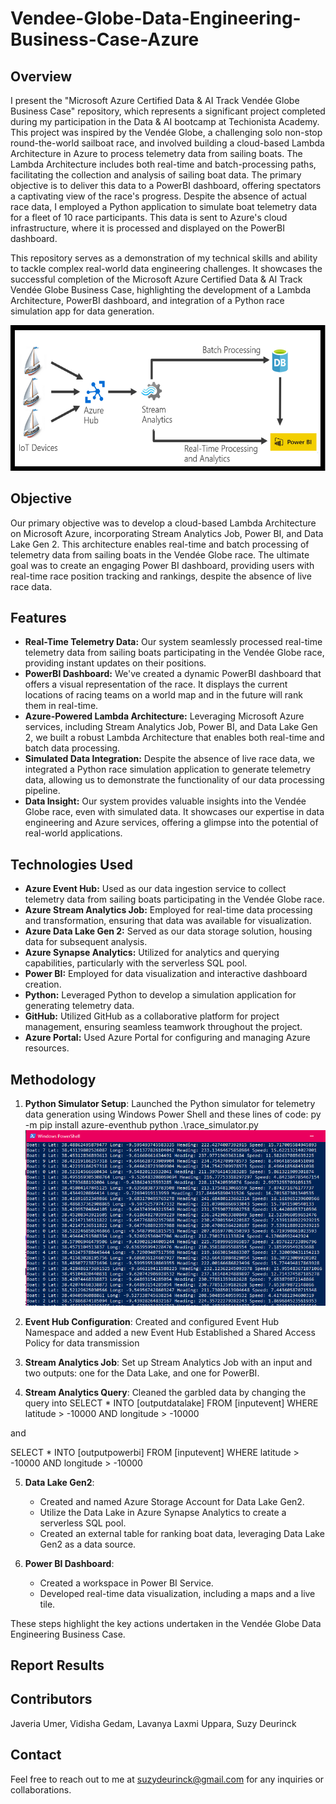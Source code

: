 # Vendee-Globe-Data-Engineering-Business-Case-Azure

## Overview
I present the "Microsoft Azure Certified Data & AI Track Vendée Globe Business Case" repository, which represents a significant project completed during my participation in the Data & AI bootcamp at Techionista Academy. This project was inspired by the Vendée Globe, a challenging solo non-stop round-the-world sailboat race, and involved building a cloud-based Lambda Architecture in Azure to process telemetry data from sailing boats. The Lambda Architecture includes both real-time and batch-processing paths, facilitating the collection and analysis of sailing boat data. The primary objective is to deliver this data to a PowerBI dashboard, offering spectators a captivating view of the race's progress. Despite the absence of actual race data, I employed a Python application to simulate boat telemetry data for a fleet of 10 race participants. This data is sent to Azure's cloud infrastructure, where it is processed and displayed on the PowerBI dashboard.

This repository serves as a demonstration of my technical skills and ability to tackle complex real-world data engineering challenges. It showcases the successful completion of the Microsoft Azure Certified Data & AI Track Vendée Globe Business Case, highlighting the development of a Lambda Architecture, PowerBI dashboard, and integration of a Python race simulation app for data generation.

![Lambda Architecture Azure](https://github.com/suzydeurinck/Vendee-Globe-Data-Engineering-Business-Case-Azure/blob/b34b48804549bad9369d92f5edc31ce1ea3f8b98/LambdaArchitectureAzure.png)

## Objective
Our primary objective was to develop a cloud-based Lambda Architecture on Microsoft Azure, incorporating Stream Analytics Job, Power BI, and Data Lake Gen 2. This architecture enables real-time and batch processing of telemetry data from sailing boats in the Vendée Globe race. The ultimate goal was to create an engaging Power BI dashboard, providing users with real-time race position tracking and rankings, despite the absence of live race data.

## Features
- **Real-Time Telemetry Data:** Our system seamlessly processed real-time telemetry data from sailing boats participating in the Vendée Globe race, providing instant updates on their positions.
- **PowerBI Dashboard:** We've created a dynamic PowerBI dashboard that offers a visual representation of the race. It displays the current locations of racing teams on a world map and in the future will rank them in real-time.
- **Azure-Powered Lambda Architecture:** Leveraging Microsoft Azure services, including Stream Analytics Job, Power BI, and Data Lake Gen 2, we built a robust Lambda Architecture that enables both real-time and batch data processing.
- **Simulated Data Integration:** Despite the absence of live race data, we integrated a Python race simulation application to generate telemetry data, allowing us to demonstrate the functionality of our data processing pipeline.
- **Data Insight:** Our system provides valuable insights into the Vendée Globe race, even with simulated data. It showcases our expertise in data engineering and Azure services, offering a glimpse into the potential of real-world applications.

## Technologies Used
- **Azure Event Hub:** Used as our data ingestion service to collect telemetry data from sailing boats participating in the Vendée Globe race.
- **Azure Stream Analytics Job:** Employed for real-time data processing and transformation, ensuring that data was available for visualization.
- **Azure Data Lake Gen 2:** Served as our data storage solution, housing data for subsequent analysis.
- **Azure Synapse Analytics:** Utilized for analytics and querying capabilities, particularly with the serverless SQL pool.
- **Power BI:** Employed for data visualization and interactive dashboard creation.
- **Python:** Leveraged Python to develop a simulation application for generating telemetry data.
- **GitHub:** Utilized GitHub as a collaborative platform for project management, ensuring seamless teamwork throughout the project.
- **Azure Portal:** Used Azure Portal for configuring and managing Azure resources.

## Methodology
1. **Python Simulator Setup**:
Launched the Python simulator for telemetry data generation using Windows Power Shell and these lines of code:
     py -m pip install azure-eventhub
     python .\race_simulator.py
![Python Simulator](https://github.com/suzydeurinck/Vendee-Globe-Data-Engineering-Business-Case-Azure/blob/1015b15241b38b13fe8f8cb1319a7a7a75f459fe/PythonSimulator.png)

2. **Event Hub Configuration**:
Created and configured Event Hub Namespace and added a new Event Hub
Established a Shared Access Policy for data transmission

3. **Stream Analytics Job**:
Set up Stream Analytics Job with an input and two outputs: one for the Data Lake, and one for PowerBI.

4. **Stream Analytics Query**:
Cleaned the garbled data by changing the query into
SELECT
    *
INTO
    [outputdatalake]
FROM
    [inputevent]
WHERE latitude > -10000 AND longitude > -10000

and

SELECT
    *
INTO
    [outputpowerbi]
FROM
    [inputevent]
    WHERE latitude > -10000 AND longitude > -10000

5. **Data Lake Gen2**:
   - Created and named Azure Storage Account for Data Lake Gen2.
   - Utilize the Data Lake in Azure Synapse Analytics to create a serverless SQL pool.
   - Created an external table for ranking boat data, leveraging Data Lake Gen2 as a data source.

6. **Power BI Dashboard**:
   - Created a workspace in Power BI Service.
   - Developed real-time data visualization, including a maps and a live tile.

These steps highlight the key actions undertaken in the Vendée Globe Data Engineering Business Case.

## Report Results

## Contributors
Javeria Umer, Vidisha Gedam, Lavanya Laxmi Uppara, Suzy Deurinck

## Contact
Feel free to reach out to me at suzydeurinck@gmail.com for any inquiries or collaborations.
